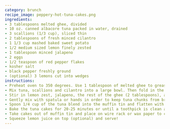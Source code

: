 ```yaml
---
category: brunch
recipe_image: peppery-hot-tuna-cakes.png
ingredients:
- 3 tablespoons melted ghee, divided
- 10 oz. canned albacore tuna packed in water, drained
- 3 scallions (1/3 cup), sliced thin
- 2 tablespoons of fresh minced cilantro
- 1 1/3 cup mashed baked sweet potato
- 1/2 medium sized lemon finely zested
- 1 tablespoon minced jalapeno
- 2 eggs
- 1/2 teaspoon of red pepper flakes
- kosher salt
- black pepper freshly ground
- (optional) 3 lemons cut into wedges
instructions:
- Preheat oven to 350 degrees. Use 1 tablespoon of melted ghee to grease a 12 cup muffin tin (regular size).
- Mix tuna, scallions and cilantro into a large bowl. Then fold in the mashed sweet potato.
- Stir in lemon zest, jalapeno, the rest of the ghee (2 tablespoons), and red pepper flakes. Add salt and pepper to your liking.
- Gently mix with spatula or hands in order to keep tuna chunks from breaking up too much.
- Spoon 1/4 cup of the tuna blend into the muffin tin and flatten with the spoon.
- Bake the tuna cakes for 20-25 minutes or until a toothpick is clean after being inserted into the middle of the cake.
- Take cakes out of muffin tin and place on wire rack or wax paper to cool.
- Squeeze lemon juice on top (optional) and serve!
---
```

